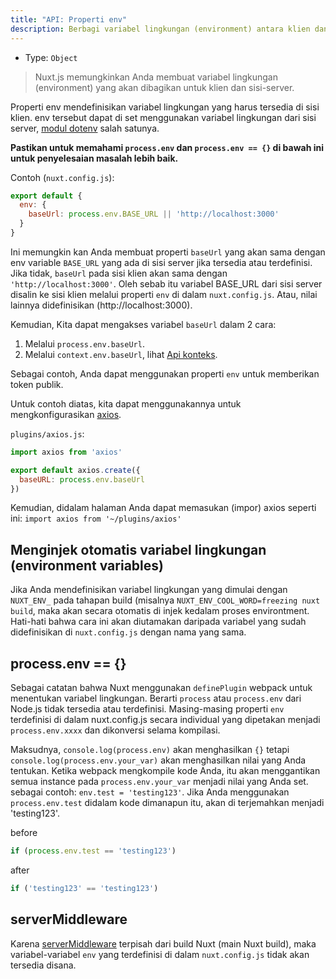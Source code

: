 ```yaml
---
title: "API: Properti env"
description: Berbagi variabel lingkungan (environment) antara klien dan server.
---
```


- Type: `Object`

> Nuxt.js memungkinkan Anda membuat variabel lingkungan (environment) yang akan dibagikan untuk klien dan sisi-server.

Properti env mendefinisikan variabel lingkungan yang harus tersedia di sisi klien. env tersebut dapat di set menggunakan variabel lingkungan dari sisi server, [modul dotenv](https://github.com/nuxt-community/dotenv-module) salah satunya.

**Pastikan untuk memahami `process.env` dan `process.env == {}` di bawah ini untuk penyelesaian masalah lebih baik.**

Contoh (`nuxt.config.js`):

```js
export default {
  env: {
    baseUrl: process.env.BASE_URL || 'http://localhost:3000'
  }
}
```

Ini memungkin kan Anda membuat properti `baseUrl` yang akan sama dengan env variable `BASE_URL` yang ada di sisi server jika tersedia atau terdefinisi. Jika tidak, `baseUrl` pada sisi klien akan sama dengan `'http://localhost:3000'`. Oleh sebab itu variabel BASE_URL dari sisi server disalin ke sisi klien melalui properti `env` di dalam `nuxt.config.js`. 
Atau, nilai lainnya didefinisikan (http://localhost:3000). 

Kemudian, Kita dapat mengakses variabel `baseUrl` dalam 2 cara:

1. Melalui `process.env.baseUrl`.
2. Melalui `context.env.baseUrl`, lihat [Api konteks](/api/context).

Sebagai contoh, Anda dapat menggunakan properti `env` untuk memberikan token publik.

Untuk contoh diatas, kita dapat menggunakannya untuk mengkonfigurasikan [axios](https://github.com/mzabriskie/axios).

`plugins/axios.js`:

```js
import axios from 'axios'

export default axios.create({
  baseURL: process.env.baseUrl
})
```

Kemudian, didalam halaman Anda dapat memasukan (impor) axios seperti ini: `import axios from '~/plugins/axios'`

## Menginjek otomatis variabel lingkungan (environment variables)

Jika Anda mendefinisikan variabel lingkungan yang dimulai dengan `NUXT_ENV_` pada tahapan build (misalnya `NUXT_ENV_COOL_WORD=freezing nuxt build`, maka akan secara otomatis di injek kedalam proses environtment. Hati-hati bahwa cara ini akan diutamakan daripada variabel yang sudah didefinisikan di `nuxt.config.js` dengan nama yang sama.

## process.env == {}

Sebagai catatan bahwa Nuxt menggunakan `definePlugin` webpack untuk menentukan variabel lingkungan. Berarti `process` atau `process.env` dari Node.js tidak tersedia atau terdefinisi. Masing-masing properti `env` terdefinisi di dalam nuxt.config.js secara individual yang dipetakan menjadi `process.env.xxxx` dan dikonversi selama kompilasi.

Maksudnya, `console.log(process.env)` akan menghasilkan `{}` tetapi `console.log(process.env.your_var)` akan menghasilkan nilai yang Anda tentukan. Ketika webpack mengkompile kode Anda, itu akan menggantikan semua instance pada `process.env.your_var` menjadi nilai yang Anda set. sebagai contoh: `env.test = 'testing123'`. Jika Anda menggunakan `process.env.test` didalam kode dimanapun itu, akan di terjemahkan menjadi 'testing123'.

before

```js
if (process.env.test == 'testing123')
```

after

```js
if ('testing123' == 'testing123')
```

## serverMiddleware

Karena [serverMiddleware](/api/configuration-servermiddleware) terpisah dari build Nuxt (main Nuxt build), maka variabel-variabel `env` yang terdefinisi di dalam `nuxt.config.js` tidak akan tersedia disana.
